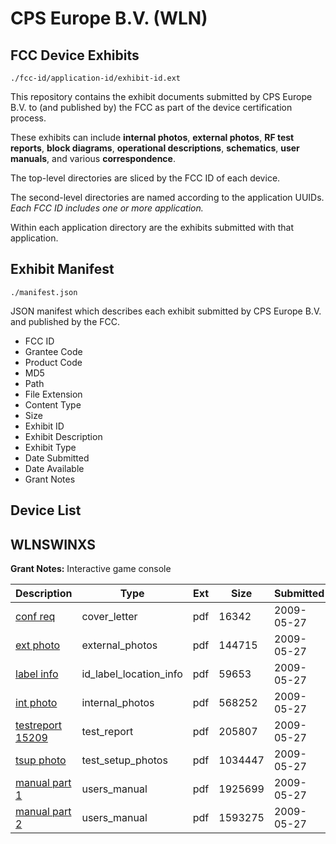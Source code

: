 # CPS Europe B.V. (WLN)
## FCC Device Exhibits

```
./fcc-id/application-id/exhibit-id.ext
```

This repository contains the exhibit documents submitted by CPS Europe B.V. to (and published by) the FCC as part of the device certification process.

These exhibits can include **internal photos**, **external photos**, **RF test reports**, **block diagrams**, **operational descriptions**, **schematics**, **user manuals**, and various **correspondence**.

The top-level directories are sliced by the FCC ID of each device.

The second-level directories are named according to the application UUIDs. *Each FCC ID includes one or more application.*

Within each application directory are the exhibits submitted with that application. 

## Exhibit Manifest

```
./manifest.json
```

JSON manifest which describes each exhibit submitted by CPS Europe B.V. and published by the FCC.

- FCC ID
- Grantee Code
- Product Code
- MD5
- Path
- File Extension
- Content Type
- Size
- Exhibit ID
- Exhibit Description
- Exhibit Type
- Date Submitted
- Date Available
- Grant Notes

## Device List
## WLNSWINXS
**Grant Notes:** Interactive game console

| Description | Type | Ext | Size | Submitted | Available |
| ----------- | ---- | --- | ---- | --------- | --------- |
| [conf req](WLNSWINXS/c5b6e30163291814d5975f14e40f587c/1115885.pdf) | cover_letter | pdf | 16342 | 2009-05-27 | 2009-05-27 |
| [ext photo](WLNSWINXS/c5b6e30163291814d5975f14e40f587c/1115886.pdf) | external_photos | pdf | 144715 | 2009-05-27 | 2009-05-27 |
| [label info](WLNSWINXS/c5b6e30163291814d5975f14e40f587c/1115888.pdf) | id_label_location_info | pdf | 59653 | 2009-05-27 | 2009-05-27 |
| [int photo](WLNSWINXS/c5b6e30163291814d5975f14e40f587c/1115887.pdf) | internal_photos | pdf | 568252 | 2009-05-27 | 2009-05-27 |
| [testreport 15209](WLNSWINXS/c5b6e30163291814d5975f14e40f587c/1115889.pdf) | test_report | pdf | 205807 | 2009-05-27 | 2009-05-27 |
| [tsup photo](WLNSWINXS/c5b6e30163291814d5975f14e40f587c/1115890.pdf) | test_setup_photos | pdf | 1034447 | 2009-05-27 | 2009-05-27 |
| [manual part 1](WLNSWINXS/c5b6e30163291814d5975f14e40f587c/1115891.pdf) | users_manual | pdf | 1925699 | 2009-05-27 | 2009-05-27 |
| [manual part 2](WLNSWINXS/c5b6e30163291814d5975f14e40f587c/1115892.pdf) | users_manual | pdf | 1593275 | 2009-05-27 | 2009-05-27 |
